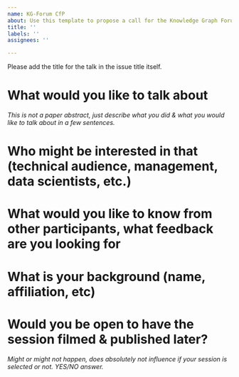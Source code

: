 ```yaml
---
name: KG-Forum CfP
about: Use this template to propose a call for the Knowledge Graph Forum
title: ''
labels: ''
assignees: ''

---
```


Please add the title for the talk in the issue title itself.

# What would you like to talk about
_This is not a paper abstract, just describe what you did & what you would like to talk about in a few sentences._

# Who might be interested in that (technical audience, management, data scientists, etc.)

# What would you like to know from other participants, what feedback are you looking for

# What is your background (name, affiliation, etc)

# Would you be open to have the session filmed & published later?
_Might or might not happen, does absolutely not influence if your session is selected or not. YES/NO answer._
